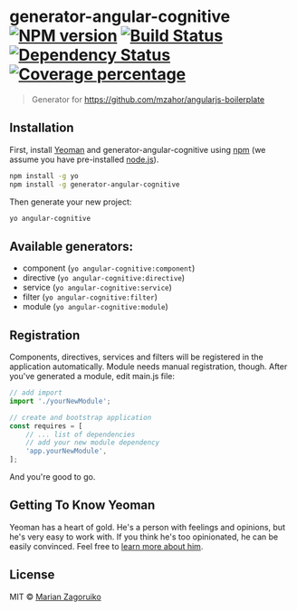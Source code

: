 # generator-angular-cognitive [![NPM version][npm-image]][npm-url] [![Build Status][travis-image]][travis-url] [![Dependency Status][daviddm-image]][daviddm-url] [![Coverage percentage][coveralls-image]][coveralls-url]
> Generator for https://github.com/mzahor/angularjs-boilerplate

## Installation

First, install [Yeoman](http://yeoman.io) and generator-angular-cognitive using [npm](https://www.npmjs.com/) (we assume you have pre-installed [node.js](https://nodejs.org/)).

```bash
npm install -g yo
npm install -g generator-angular-cognitive
```

Then generate your new project:

```bash
yo angular-cognitive
```

## Available generators:

- component (`yo angular-cognitive:component`)
- directive (`yo angular-cognitive:directive`)
- service (`yo angular-cognitive:service`)
- filter (`yo angular-cognitive:filter`)
- module (`yo angular-cognitive:module`)

## Registration

Components, directives, services and filters will be registered in the application automatically. Module needs manual registration, though. After you've generated a module, edit main.js file:
```js
// add import
import './yourNewModule';

// create and bootstrap application
const requires = [
    // ... list of dependencies
    // add your new module dependency
    'app.yourNewModule',
];
```
And you're good to go.

## Getting To Know Yeoman

Yeoman has a heart of gold. He&#39;s a person with feelings and opinions, but he&#39;s very easy to work with. If you think he&#39;s too opinionated, he can be easily convinced. Feel free to [learn more about him](http://yeoman.io/).

## License

MIT © [Marian Zagoruiko]()


[npm-image]: https://badge.fury.io/js/generator-angular-cognitive.svg
[npm-url]: https://npmjs.org/package/generator-angular-cognitive
[travis-image]: https://travis-ci.org/mzahor/generator-angular-cognitive.svg?branch=master
[travis-url]: https://travis-ci.org/mzahor/generator-angular-cognitive
[daviddm-image]: https://david-dm.org/mzahor/generator-angular-cognitive.svg?theme=shields.io
[daviddm-url]: https://david-dm.org/mzahor/generator-angular-cognitive
[coveralls-image]: https://coveralls.io/repos/mzahor/generator-angular-cognitive/badge.svg
[coveralls-url]: https://coveralls.io/r/mzahor/generator-angular-cognitive
